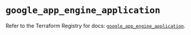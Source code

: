# `google_app_engine_application`

Refer to the Terraform Registry for docs: [`google_app_engine_application`](https://registry.terraform.io/providers/hashicorp/google/6.30.0/docs/resources/app_engine_application).
